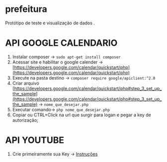 # prefeitura
Protótipo de teste e visualização de dados .

# API GOOGLE CALENDARIO

1. Instalar composer -> `sudo apt-get install composer`
2. Acessar site e habilitar o google calender -> [https://developers.google.com/calendar/quickstart/php](https://developers.google.com/calendar/quickstart/php)
3. Execute na pasta destino -> `composer require google/apiclient:^2.0`
4. Criar arquivo [https://developers.google.com/calendar/quickstart/php#step_3_set_up_the_sample](https://developers.google.com/calendar/quickstart/php#step_3_set_up_the_sample) -> `nome_que_desejar.php`
5. Executar comando-> `php nome_que_desejar.php`
6. Copiar ou CTRL+Click na url que surgir para logan e pegar a key de autorização;

# API YOUTUBE

1. Crie primeiramente sua Key -> [Instruções](https://developers.google.com/youtube/v3/getting-started) 